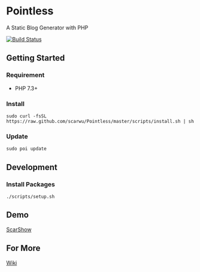 # Pointless

A Static Blog Generator with PHP

[![Build Status](https://travis-ci.org/scarwu/Pointless.png?branch=master)](https://travis-ci.org/scarwu/Pointless)

## Getting Started

### Requirement

* PHP 7.3+

### Install

~~~
sudo curl -fsSL https://raw.github.com/scarwu/Pointless/master/scripts/install.sh | sh
~~~

### Update

~~~
sudo poi update
~~~

## Development

### Install Packages

~~~
./scripts/setup.sh
~~~

## Demo

[ScarShow](https://scar.tw)

## For More

[Wiki](https://github.com/scarwu/Pointless/wiki)
